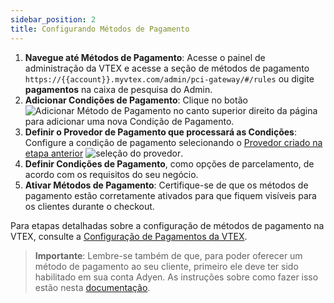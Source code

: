 ```yaml
---
sidebar_position: 2
title: Configurando Métodos de Pagamento
---
```



1. **Navegue até Métodos de Pagamento**: Acesse o painel de administração da VTEX e acesse a seção de métodos de pagamento `https://{{account}}.myvtex.com/admin/pci-gateway/#/rules` ou digite **pagamentos** na caixa de pesquisa do Admin.
2. **Adicionar Condições de Pagamento**: Clique no botão ![**Adicionar Método de Pagamento**](https://i.imgur.com/j8KuDvn.png) no canto superior direito da página para adicionar uma nova Condição de Pagamento.
3. **Definir o Provedor de Pagamento que processará as Condições**: Configure a condição de pagamento selecionando o [Provedor criado na etapa anterior](configuring-provider) ![seleção do provedor](https://i.imgur.com/xqMT3Ak.png).
4. **Definir Condições de Pagamento**, como opções de parcelamento, de acordo com os requisitos do seu negócio.
5. **Ativar Métodos de Pagamento**: Certifique-se de que os métodos de pagamento estão corretamente ativados para que fiquem visíveis para os clientes durante o checkout.

Para etapas detalhadas sobre a configuração de métodos de pagamento na VTEX, consulte a [Configuração de Pagamentos da VTEX](https://help.vtex.com/tracks/payments--6GAS7ZzGAm7AGoEAwDbwJG/6bzGxlz4inf8sKmvZ1c7i3).

> **Importante**: Lembre-se também de que, para poder oferecer um método de pagamento ao seu cliente, primeiro ele deve ter sido habilitado em sua conta Adyen. As instruções sobre como fazer isso estão nesta [documentação](https://docs.adyen.com/payment-methods/add-payment-methods/).